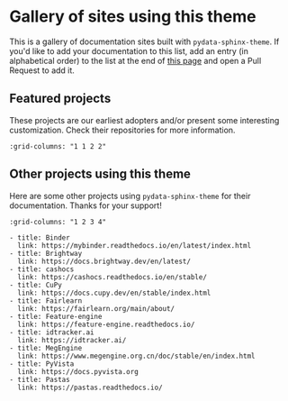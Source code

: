 # Gallery of sites using this theme

This is a gallery of documentation sites built with `pydata-sphinx-theme`. If you'd like
to add your documentation to this list, add an entry (in alphabetical order) to the list
at the end of [this page](https://github.com/pydata/pydata-sphinx-theme/blob/main/docs/examples/gallery.md)
and open a Pull Request to add it.

## Featured projects

These projects are our earliest adopters and/or present some interesting customization.
Check their repositories for more information.

```{gallery-grid} ../_static/gallery.yaml
:grid-columns: "1 1 2 2"
```

## Other projects using this theme

Here are some other projects using `pydata-sphinx-theme` for their documentation.
Thanks for your support!

```{gallery-grid}
:grid-columns: "1 2 3 4"

- title: Binder
  link: https://mybinder.readthedocs.io/en/latest/index.html
- title: Brightway
  link: https://docs.brightway.dev/en/latest/
- title: cashocs
  link: https://cashocs.readthedocs.io/en/stable/
- title: CuPy
  link: https://docs.cupy.dev/en/stable/index.html
- title: Fairlearn
  link: https://fairlearn.org/main/about/
- title: Feature-engine
  link: https://feature-engine.readthedocs.io/
- title: idtracker.ai
  link: https://idtracker.ai/
- title: MegEngine
  link: https://www.megengine.org.cn/doc/stable/en/index.html
- title: PyVista
  link: https://docs.pyvista.org
- title: Pastas
  link: https://pastas.readthedocs.io/
```
